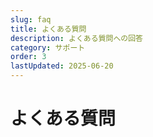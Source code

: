 ```yaml
---
slug: faq
title: よくある質問
description: よくある質問への回答
category: サポート
order: 3
lastUpdated: 2025-06-20
---
```


# よくある質問
